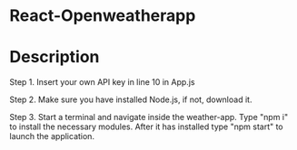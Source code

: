 # React-Openweatherapp

# Description

Step 1.
Insert your own API key in line 10 in App.js

Step 2.
Make sure you have installed Node.js, if not, download it.

Step 3.
Start a terminal and navigate inside the weather-app. Type "npm i" to install the necessary modules. After it has installed type "npm start" to launch the application.
